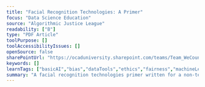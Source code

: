 ```yaml
---
title: "Facial Recognition Technologies: A Primer"
focus: "Data Science Education"
source: "Algorithmic Justice League"
readability: ["B"]
type: "PDF Article"
toolPurpose: []
toolAccessibilityIssues: []
openSource: false
sharePointUrl: "https://ocaduniversity.sharepoint.com/teams/Team_WeCount/Shared%20Documents/Resources%20and%20Tools/Literature%20(curated)/Facial%20Recognition%20Technologies%20-%20A%20Primer.pdf"
keywords: []
learnTags: ["basicAI","bias","dataTools","ethics","fairness","machineLearning","notForProfit"]
summary: "A facial recognition technologies primer written for a non-technical audience to provide background on the topic. "
---
```


